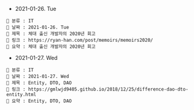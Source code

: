 - 2021-01-26. Tue

```
📌 분류 : IT
📆 날짜 : 2021-01-26. Tue
🎯 제목 : 체대 출신 개발자의 2020년 회고
🧬 링크 : https://ryan-han.com/post/memoirs/memoirs2020/
📖 요약 : 체대 출신 개발자의 2020년 회고
```

- 2021-01-27. Wed

```
📌 분류 : IT
📆 날짜 : 2021-01-27. Wed
🎯 제목 : Entity, DTO, DAO
🧬 링크 : https://gmlwjd9405.github.io/2018/12/25/difference-dao-dto-entity.html
📖 요약 : Entity, DTO, DAO
```
